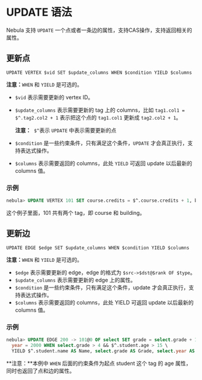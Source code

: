 # UPDATE 语法

Nebula 支持 `UPDATE` 一个点或者一条边的属性，支持CAS操作，支持返回相关的属性。

## 更新点

```
UPDATE VERTEX $vid SET $update_columns WHEN $condition YIELD $columns
```

**注意：**`WHEN` 和 `YIELD` 是可选的。

- `$vid` 表示需要更新的 vertex ID。
- `$update_columns` 表示需要更新的 tag 上的 columns，比如 `tag1.col1 = $^.tag2.col2 + 1` 表示把这个点的 `tag1.col1` 更新成 `tag2.col2 + 1`。

    **注意：**  `$^`表示 `UPDATE` 中表示需要更新的点

- `$condition` 是一些约束条件，只有满足这个条件，`UPDATE` 才会真正执行，支持表达式操作。
- `$columns` 表示需要返回的 columns，此处 `YIELD` 可返回 update 以后最新的 columns 值。

### 示例

```sql
nebula> UPDATE VERTEX 101 SET course.credits = $^.course.credits + 1, building.name = "No8" WHEN $^.course.name == "Math" && $^.course.credits > 2 YIELD $^.course.name AS Name, $^.course.credits AS Credits, $^.building.name
```

这个例子里面，101 共有两个 tag，即 course 和 building。

## 更新边

```
UPDATE EDGE $edge SET $update_columns WHEN $condition YIELD $columns
```

**注意：**`WHEN` 和 `YIELD` 是可选的。

- `$edge` 表示需要更新的 edge，edge 的格式为 `$src->$dst@$rank OF $type`。
- `$update_columns` 表示需要更新的 edge 上的属性。
- `$condition` 是一些约束条件，只有满足这个条件，update 才会真正执行，支持表达式操作。
- `$columns` 表示需要返回的 columns，此处 YIELD 可返回 update 以后最新的 columns 值。

### 示例

```sql
nebula> UPDATE EDGE 200 -> 101@0 OF select SET grade = select.grade + 1, \
  year = 2000 WHEN select.grade > 4 && $^.student.age > 15 \
  YIELD $^.student.name AS Name, select.grade AS Grade, select.year AS Year
```

**注意：**本例中 `WHEN` 后面的约束条件为起点 student 这个 tag 的 age 属性，同时也返回了点和边的属性。
